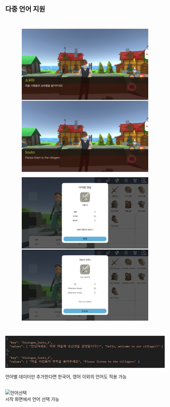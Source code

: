 ## 다중 언어 지원  
<br>
<p align="center"> <img src="language_1.png" width="400"> <img src="language_2.png" width="400"> </p>
<p align="center"> <img src="language_3.png" width="400"> <img src="language_4.png" width="400"> </p>

<br>

<p align="center"><img src="language_5.jpg"></p>
언어별 데이터만 추가한다면 한국어, 영어 이외의 언어도 적용 가능

<br>
<br>


![언어선택](../readmeImages/Language_6.png)
<br>
시작 화면에서 언어 선택 가능

